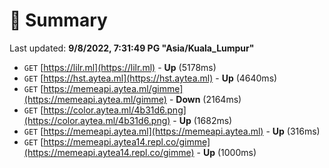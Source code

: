 # 📖 Summary
Last updated: **9/8/2022, 7:31:49 PG "Asia/Kuala_Lumpur"**

- `GET` [https://lilr.ml](https://lilr.ml) - **Up** (5178ms)
- `GET` [https://hst.aytea.ml](https://hst.aytea.ml) - **Up** (4640ms)
- `GET` [https://memeapi.aytea.ml/gimme](https://memeapi.aytea.ml/gimme) - **Down** (2164ms)
- `GET` [https://color.aytea.ml/4b31d6.png](https://color.aytea.ml/4b31d6.png) - **Up** (1682ms)
- `GET` [https://memeapi.aytea.ml](https://memeapi.aytea.ml) - **Up** (316ms)
- `GET` [https://memeapi.aytea14.repl.co/gimme](https://memeapi.aytea14.repl.co/gimme) - **Up** (1000ms)
